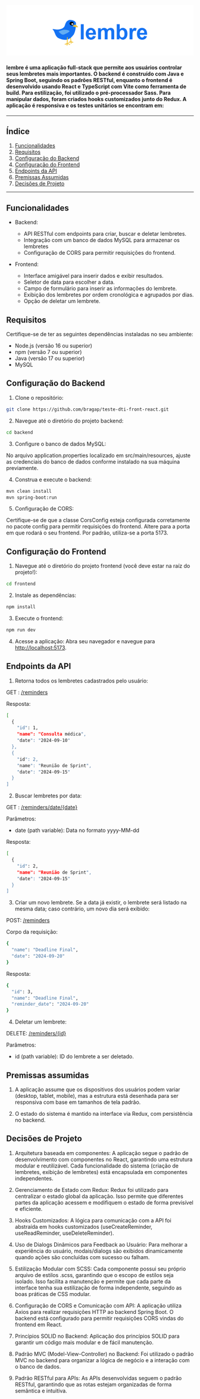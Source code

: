 ![alt text](./frontend/public/image.png)

#### lembre é uma aplicação full-stack que permite aos usuários controlar seus lembretes mais importantes. O backend é construído com Java e Spring Boot, seguindo os padrões RESTful, enquanto o frontend é desenvolvido usando React e TypeScript com Vite como ferramenta de build. Para estilização, foi utilizado o pré-processador Sass. Para manipular dados, foram criados hooks customizados junto do Redux. A aplicação é responsiva e os testes unitários se encontram em: 

*******

## Índice
1. [Funcionalidades](#funcionalidades)
2. [Requisitos](#requisitos)
3. [Configuração do Backend](#backend)
4. [Configuração do Frontend](#frontend)
5. [Endpoints da API](#endpoints)
6. [Premissas Assumidas](#premissas)
7. [Decisões de Projeto](#decisoes)

*******

<div id='funcionalidades'/>

## Funcionalidades 

 - Backend:
   - API RESTful com endpoints para criar, buscar e deletar lembretes.
   - Integração com um banco de dados MySQL para armazenar os lembretes
   - Configuração de CORS para permitir requisições do frontend.

 - Frontend:
   - Interface amigável para inserir dados e exibir resultados.
   - Seletor de data para escolher a data.
   - Campo de formulário para inserir as informações do lembrete.
   - Exibição dos lembretes por ordem cronológica e agrupados por dias.
   - Opção de deletar um lembrete.


<div id='requisitos'/>  

## Requisitos
Certifique-se de ter as seguintes dependências instaladas no seu ambiente:
 - Node.js (versão 16 ou superior)
 - npm (versão 7 ou superior)
 - Java (versão 17 ou superior)
 - MySQL


<div id='backend'/>  

## Configuração do Backend

1. Clone o repositório:

```bash
git clone https://github.com/bragap/teste-dti-front-react.git 
```

2. Navegue até o diretório do projeto backend:
```bash
cd backend
```

3. Configure o banco de dados MySQL:

No arquivo application.properties localizado em src/main/resources, ajuste as credenciais do banco de dados conforme instalado na sua máquina previamente.


4. Construa e execute o backend:

```bash
mvn clean install
mvn spring-boot:run
```

5. Configuração de CORS:

Certifique-se de que a classe CorsConfig esteja configurada corretamente no pacote config para permitir requisições do frontend. Altere para a porta em que rodará o seu frontend. Por padrão, utiliza-se a porta 5173.


<div id='frontend'/>

## Configuração do Frontend

1. Navegue até o diretório do projeto frontend (você deve estar na raíz do projeto!):
```bash
cd frontend
```

2. Instale as dependências:
```bash
npm install
```

3. Execute o frontend:
```bash
npm run dev
```

4. Acesse a aplicação:
Abra seu navegador e navegue para [http://localhost:5173](http://localhost:5173).



<div id='endpoints'/>

## Endpoints da API

1. Retorna todos os lembretes cadastrados pelo usuário:

GET : [/reminders](http://localhost:8080/reminders)

Resposta: 
```bash
[
  {
    "id": 1,
    "name": "Consulta médica",
    "date": "2024-09-10"
  },
  {
    "id": 2,
    "name": "Reunião de Sprint",
    "date": "2024-09-15"
  }
]
```

2. Buscar lembretes por data:

GET : [/reminders/date/{date}](http://localhost:8080/reminders/date/2024-09-15)

Parâmetros:
 - date (path variable): Data no formato yyyy-MM-dd

Resposta: 
```bash
[
  {
    "id": 2,
    "name": "Reunião de Sprint",
    "date": "2024-09-15"
  }
]
```

3. Criar um novo lembrete. Se a data já existir, o lembrete será listado na mesma data; caso contrário, um novo dia será exibido:

POST: [/reminders](http://localhost:8080/reminders)

Corpo da requisição:
```bash
{
  "name": "Deadline Final",
  "date": "2024-09-20"
}
```
Resposta:
```bash
{
  "id": 3,
  "name": "Deadline Final",
  "reminder_date": "2024-09-20"
}
```

4. Deletar um lembrete:

DELETE: [/reminders/{id}](http://localhost:8080/reminders/date/3)

Parâmetros:
 - id (path variable): ID do lembrete a ser deletado.



<div id='premissas'/>

## Premissas assumidas

1. A aplicação assume que os dispositivos dos usuários podem variar (desktop, tablet, mobile), mas a estrutura está desenhada para ser responsiva com base em tamanhos de tela padrão.

2. O estado do sistema é mantido na interface via Redux, com persistência no backend.


<div id='decisoes'/>

## Decisões de Projeto
1. Arquitetura baseada em componentes: A aplicação segue o padrão de desenvolvimento com componentes no React, garantindo uma estrutura modular e reutilizável. Cada funcionalidade do sistema (criação de lembretes, exibição de lembretes) está encapsulada em componentes independentes.

2. Gerenciamento de Estado com Redux: Redux foi utilizado para centralizar o estado global da aplicação. Isso permite que diferentes partes da aplicação acessem e modifiquem o estado de forma previsível e eficiente.

3. Hooks Customizados: A lógica para comunicação com a API foi abstraída em hooks customizados (useCreateReminder, useReadReminder, useDeleteReminder).

4. Uso de Dialogs Dinâmicos para Feedback ao Usuário: Para melhorar a experiência do usuário, modais/dialogs são exibidos dinamicamente quando ações são concluídas com sucesso ou falham.

5. Estilização Modular com SCSS: Cada componente possui seu próprio arquivo de estilos .scss, garantindo que o escopo de estilos seja isolado. Isso facilita a manutenção e permite que cada parte da interface tenha sua estilização de forma independente, seguindo as boas práticas de CSS modular.

6. Configuração de CORS e Comunicação com API: A aplicação utiliza Axios para realizar requisições HTTP ao backend Spring Boot. O backend está configurado para permitir requisições CORS vindas do frontend em React.

7. Princípios SOLID no Backend: Aplicação dos princípios SOLID para garantir um código mais modular e de fácil manutenção.

8. Padrão MVC (Model-View-Controller) no Backend: Foi utilizado o padrão MVC no backend para organizar a lógica de negócio e a interação com o banco de dados.

9. Padrão RESTful para APIs: As APIs desenvolvidas seguem o padrão RESTful, garantindo que as rotas estejam organizadas de forma semântica e intuitiva. 